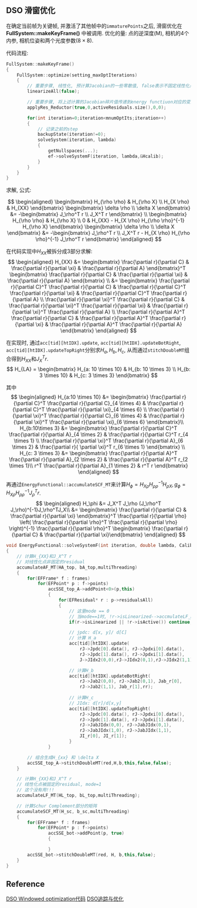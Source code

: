 ## DSO 滑窗优化
在确定当前帧为关键帧, 并激活了其他帧中的`immaturePoints`之后, 滑窗优化在 __FullSystem::makeKeyFrame()__ 中被调用. 
优化的量: 点的逆深度(M), 相机的4个内参, 相机位姿和两个光度参数($8 \times 8$).

代码流程:
```c++
FullSystem::makeKeyFrame()
{
    FullSystem::optimize(setting_maxOptIterations)
    {
        // 重要步骤, 线性化, 预计算Jacobian的一些零散值, false表示不固定线性化点
        linearizeAll(false);

        // 重要步骤, 将上述计算的Jacobian碎片值传递到energy functiuon对应的变量中
        applyRes_Reductor(true,0,activeResiduals.size(),0,0);

        for(int iteration=0;iteration<mnumOptIts;iteration++)
        {
            // 记录之前的step
            backupState(iteration!=0);
            solveSystem(iteration, lambda)
            {
                getNullspaces(...);
                ef->solveSystemF(iteration, lambda,&Hcalib);
            }
        }
    }
}
```

求解, 公式:

$$
\begin{aligned}
\begin{bmatrix}
H_{\rho \rho} & H_{\rho X} \\
H_{X \rho} & H_{XX}
\end{bmatrix} \begin{bmatrix} \delta \rho \\ \delta X \end{bmatrix} &= -\begin{bmatrix}
J_\rho^T r \\ J_X^T r
\end{bmatrix} \\
\begin{bmatrix}
H_{\rho \rho} & H_{\rho X} \\
0 & H_{XX} - H_{X \rho} H_{\rho \rho}^{-1} H_{\rho X}
\end{bmatrix} \begin{bmatrix} \delta \rho \\ \delta X \end{bmatrix} &= -\begin{bmatrix}
J_\rho^T r \\ J_X^T r - H_{X \rho} H_{\rho \rho}^{-1} J_\rho^T r
\end{bmatrix}
\end{aligned}
$$

在代码实现中$H_{XX}$被拆分成3部分求解:
$$
\begin{aligned}
H_{XX} &= \begin{bmatrix} \frac{\partial r}{\partial C} & \frac{\partial r}{\partial \xi} & \frac{\partial r}{\partial A} \end{bmatrix}^T \begin{bmatrix} \frac{\partial r}{\partial C} & \frac{\partial r}{\partial \xi} & \frac{\partial r}{\partial A} \end{bmatrix} \\
&= \begin{bmatrix}
\frac{\partial r}{\partial C}^T \frac{\partial r}{\partial C} & \frac{\partial r}{\partial C}^T \frac{\partial r}{\partial \xi} & \frac{\partial r}{\partial C}^T \frac{\partial r}{\partial A} \\
\frac{\partial r}{\partial \xi}^T \frac{\partial r}{\partial C} & \frac{\partial r}{\partial \xi}^T \frac{\partial r}{\partial \xi} & \frac{\partial r}{\partial \xi}^T \frac{\partial r}{\partial A} \\
\frac{\partial r}{\partial A}^T \frac{\partial r}{\partial C} & \frac{\partial r}{\partial A}^T \frac{\partial r}{\partial \xi} & \frac{\partial r}{\partial A}^T \frac{\partial r}{\partial A}
\end{bmatrix}
\end{aligned}
$$

在实现时, 通过`acc[tid][htIDX].update`, `acc[tid][htIDX].updateBotRight`, `acc[tid][htIDX].updateTopRight`分别求$H_a, H_b, H_c$, 从而通过`stitchDoubleMT`组合得到$H_{XX}$和$J_X^T r$.
$$
H_{LA} = \begin{bmatrix}
H_{a: 10 \times 10} & H_{b: 10 \times 3} \\
H_{b: 3 \times 10} & H_{c: 3 \times 3}
\end{bmatrix}
$$

其中
$$
\begin{aligned}
H_{a:10 \times 10} &= \begin{bmatrix}
\frac{\partial r}{\partial C}^T \frac{\partial r}{\partial C}_{4 \times 4} & \frac{\partial r}{\partial C}^T \frac{\partial r}{\partial \xi}_{4 \times 6} \\
\frac{\partial r}{\partial \xi}^T \frac{\partial r}{\partial C}_{6 \times 4} & \frac{\partial r}{\partial \xi}^T \frac{\partial r}{\partial \xi}_{6 \times 6}
\end{bmatrix}\\
H_{b:10\times 3} &= \begin{bmatrix}
\frac{\partial r}{\partial C}^T \frac{\partial r}{\partial A}_{4 \times 2} & \frac{\partial r}{\partial C}^T r_{4 \times 1} \\
\frac{\partial r}{\partial \xi}^T \frac{\partial r}{\partial A}_{6 \times 2} & \frac{\partial r}{ \partial \xi}^T r_{6 \times 1}
\end{bmatrix} \\
H_{c: 3 \times 3} &= \begin{bmatrix}
\frac{\partial r}{\partial A}^T \frac{\partial r}{\partial A}_{2 \times 2} & \frac{\partial r}{\partial A}^T r_{2 \times 1}\\
r^T \frac{\partial r}{\partial A}_{1 \times 2} & r^T r
\end{bmatrix}
\end{aligned}
$$

再通过`EnergyFunctional::accumulateSCF_MT`来计算$H_\phi = H_{X\rho}H_{\rho \rho}^{-1}H_{\rho X}, g_\phi = H_{X\rho}H_{\rho \rho}^{-1}J_\rho^T r$.
$$
\begin{aligned}
H_\phi &= J_X^T J_\rho (J_\rho^T J_\rho)^{-1}J_\rho^TJ_X\\
 &= \begin{bmatrix} \frac{\partial r}{\partial C} & \frac{\partial r}{\partial \xi} \end{bmatrix}^T \frac{\partial r}{\partial \rho} \left( \frac{\partial r}{\partial \rho}^T \frac{\partial r}{\partial \rho} \right)^{-1} \frac{\partial r}{\partial \rho}^T \begin{bmatrix} \frac{\partial r}{\partial C} & \frac{\partial r}{\partial \xi}\end{bmatrix}
\end{aligned}
$$


```c++
void EnergyFunctional::solveSystemF(int iteration, double lambda, CalibHessian* HCalib)
{
    // 计算H_{XX}和J_X^T r
    // 对线性化点非固定的residual
    accumulateAF_MT(HA_top, bA_top,multiThreading)
    {
        for(EFFrame* f : frames)
            for(EFPoint* p : f->points)
                accSSE_top_A->addPoint<0>(p,this)
                {
                    for(EFResidual* r : p->residualsAll)
                    {
                        // 这里mode == 0
                        // 当mode==1时, !r->isLinearized-->accmulateLF_MT
                        if(r->isLinearized || !r->isActive()) continue;

                        // jpdc: d[x, y]/ d[C]
                        // 计算 H_a
                        acc[tid][htIDX].update(
                            rJ->Jpdc[0].data(), rJ->Jpdxi[0].data(),
                            rJ->Jpdc[1].data(), rJ->Jpdxi[1].data(),
                            J->JIdx2(0,0),rJ->JIdx2(0,1),rJ->JIdx2(1,1));

                        // 计算H_b
                        acc[tid][htIDX].updateBotRight(
                            rJ->Jab2(0,0), rJ->Jab2(0,1), Jab_r[0],
                            rJ->Jab2(1,1), Jab_r[1],rr);
    
                        // 计算H_c
                        // JIdx: d[r]/d[x,y]
                        acc[tid][htIDX].updateTopRight(
                            rJ->Jpdc[0].data(), rJ->Jpdxi[0].data(),
                            rJ->Jpdc[1].data(), rJ->Jpdxi[1].data(),
                            rJ->JabJIdx(0,0), rJ->JabJIdx(0,1),
                            rJ->JabJIdx(1,0), rJ->JabJIdx(1,1),
                            JI_r[0], JI_r[1]);
                        }
                }

        // 组合生成H_{xx} 和 \delta X
        accSSE_top_A->stitchDoubleMT(red,H,b,this,false,false);
    }

    // 计算H_{XX}和J_X^T r
    // 线性化点被固定的residual, mode=1
    // 这个没有用!!!
    accumulateLF_MT(HL_top, bL_top,multiThreading);

    // 计算Schur Complement部分的矩阵
    accumulateSCF_MT(H_sc, b_sc,multiThreading)
    {
        for(EFFrame* f : frames)
            for(EFPoint* p : f->points)
                accSSE_bot->addPoint(p, true)
                {

                }
        accSSE_bot->stitchDoubleMT(red, H, b,this,false);
    }
}
```

## Reference
[DSO Windowed optimization代码](https://www.cnblogs.com/JingeTU/p/8395046.html)
[DSO追踪与优化](https://link.zhihu.com/?target=https%3A//blog.csdn.net/xxxlinttp/article/details/90640350)